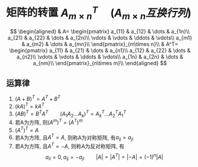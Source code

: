 # 矩阵的转置 $A_{m\times n}^T \quad (A_{m\times n}互换行列)$

$$
\begin{aligned}
	& A=
	\begin{pmatrix}
		a_{11} & a_{12} & \dots & a_{1n}\\
		a_{21} & a_{22} & \dots & a_{2n}\\
		\vdots & \vdots & \ddots & \vdots\\
		a_{m1} & a_{m2} & \dots & a_{mn}\\
	\end{pmatrix}_{m\times n}\\
	& A^T=
	\begin{pmatrix}
		a_{11} & a_{21} & \dots & a_{n1}\\
		a_{12} & a_{22} & \dots & a_{n2}\\
		\vdots & \vdots & \ddots & \vdots\\
		a_{1n} & a_{2n} & \dots & a_{nm}\\
	\end{pmatrix}_{n\times m}\\
\end{aligned}
$$

## 运算律

1. $(A+B)^T=A^T+B^T$
2. $(kA)^T=kA^T$
3. $(AB)^T=B^TA^T \qquad (A_1A_2\dots A_k)^T=A_k^T\dots A_2^TA_1^T$
4. 若A为方阵, 则$(A^m)^T=(A^T)^m$
5. $(A^T)^T=A$
6. 若A为方阵, 且$A^T=A$, 则称A为对称矩阵, 有$a_{ij}=a_{ji}$
7. 若A为方阵, 且$A^T=-A$, 则称A为反对称矩阵, 有
   $$a_{ii}=0, a_{ij}=-a_{ji} \qquad |A| =|A^T| =|-A| =(-1)^n |A|$$
